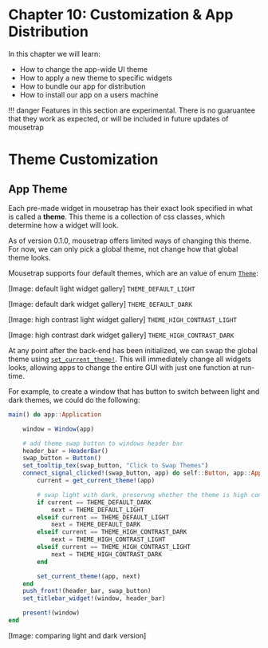 # Chapter 10: Customization & App Distribution

In this chapter we will learn:
+ How to change the app-wide UI theme
+ How to apply a new theme to specific widgets
+ How to bundle our app for distribution
+ How to install our app on a users machine

!!! danger
    Features in this section are experimental. There is no guaruantee that they work as expected, or will be included in future updates of mousetrap

# Theme Customization

## App Theme

Each pre-made widget in mousetrap has their exact look specified in what is called a **theme**. This theme is a collection of css classes, which determine how a widget will look. 

As of version 0.1.0, mousetrap offers limited ways of changing this theme. For now, we can only pick a global theme, not change how that global theme looks.

Mousetrap supports four default themes, which are an value of enum [`Theme`](@ref):

[Image: default light widget gallery]
`THEME_DEFAULT_LIGHT`

[Image: default dark widget gallery]
`THEME_DEFAULT_DARK`

[Image: high contrast light widget gallery]
`THEME_HIGH_CONTRAST_LIGHT`

[Image: high contrast dark widget gallery]
`THEME_HIGH_CONTRAST_DARK`

At any point after the back-end has been initialized, we can swap the global theme using [`set_current_theme!`](@ref). This will immediately change all widgets looks, allowing apps to change the entire GUI with just one function at run-time.

For example, to create a window that has button to switch between light and dark themes, we could do the following:

```julia
main() do app::Application

    window = Window(app)

    # add theme swap button to windows header bar
    header_bar = HeaderBar()
    swap_button = Button()
    set_tooltip_tex(swap_button, "Click to Swap Themes")
    connect_signal_clicked!(swap_button, app) do self::Button, app::Application
        current = get_current_theme!(app)

        # swap light with dark, preservng whether the theme is high contrast
        if current == THEME_DEFAULT_DARK
            next = THEME_DEFAULT_LIGHT
        elseif current == THEME_DEFAULT_LIGHT
            next = THEME_DEFAULT_DARK
        elseif current == THEME_HIGH_CONTRAST_DARK
            next = THEME_HIGH_CONTRAST_LIGHT
        elseif current == THEME_HIGH_CONTRAST_LIGHT
            next = THEME_HIGH_CONTRAST_DARK
        end

        set_current_theme!(app, next)
    end
    push_front!(header_bar, swap_button)
    set_titlebar_widget!(window, header_bar)

    present!(window)
end
```
[Image: comparing light and dark version]

